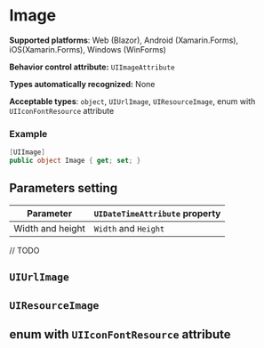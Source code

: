 # Image

**Supported platforms**: Web (Blazor), Android (Xamarin.Forms), iOS(Xamarin.Forms), Windows (WinForms)

**Behavior control attribute:**  `UIImageAttribute`

**Types automatically recognized:** None

**Acceptable types**: `object`, `UIUrlImage`, `UIResourceImage`, enum with `UIIconFontResource` attribute

### Example
```csharp
[UIImage]
public object Image { get; set; }
```

## Parameters setting

| Parameter | `UIDateTimeAttribute` property | 
| -----------|:------------- 
| Width and height | `Width` and `Height` |

// TODO

## `UIUrlImage`
## `UIResourceImage`
## enum with `UIIconFontResource` attribute